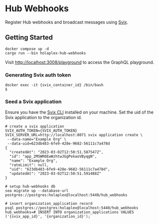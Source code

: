 # Hub Webhooks

Register Hub webhooks and broadcast messages using [Svix](https://svix.com/).

## Getting Started

```
docker compose up -d
cargo run --bin holaplex-hub-webhooks
```

Visit [http://localhost:3008/playground](http://localhost:3008/playground) to access the GraphQL playground.

### Generating Svix auth token

```
docker exec -it {svix_container_id} /bin/bash
$ 
```

### Seed a Svix application

Ensure you have the [Svix CLI](https://github.com/svix/svix-cli) installed on your machine. Set the uid of the Svix application to the organization id.

```
# create a svix application
SVIX_AUTH_TOKEN={SVIX_AUTH_TOKEN} SVIX_SERVER_URL=http://localhost:8071 svix application create \
 --data-name="Example Org" \
 --data-uid=623db483-6fe9-428e-9682-56111c7a478d
{
  "createdAt": "2023-03-02T12:50:51.587547Z",
  "id": "app_2MSWR0EwWzhtwJGgPekaoVByqgN",
  "name": "Example Org",
  "rateLimit": null,
  "uid": "623db483-6fe9-428e-9682-56111c7a478d",
  "updatedAt": "2023-03-02T12:50:51.591488Z"
}

# setup hub-webhooks db
sea migrate up --database-url postgres://postgres:holaplex@localhost:5440/hub_webhooks

# insert organization_application record
psql postgres://postgres:holaplex@localhost:5440/hub_webhooks
hub_webhooks=# INSERT INTO organization_applications VALUES ('{svix_app_id}', '{organization_id}');
```
